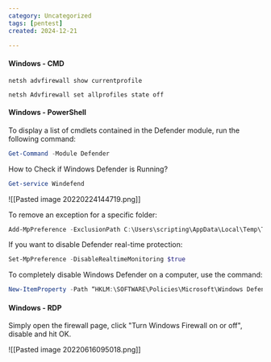 ```yaml
---
category: Uncategorized
tags: [pentest]
created: 2024-12-21

---
```

#### Windows - CMD
```command prompt - windows
netsh advfirewall show currentprofile
```

```command prompt - windows
netsh Advfirewall set allprofiles state off
```

#### Windows - PowerShell
To display a list of cmdlets contained in the Defender module, run the following command:
```powershell - windows
Get-Command -Module Defender
```

How to Check if Windows Defender is Running?
```powershell - windows
Get-service Windefend
```

![[Pasted image 20220224144719.png]]

To remove an exception for a specific folder:
```powershell - windows
Add-MpPreference -ExclusionPath C:\Users\scripting\AppData\Local\Temp\Tools
```

If you want to disable Defender real-time protection:
```powershell - windows
Set-MpPreference -DisableRealtimeMonitoring $true
```

To completely disable Windows Defender on a computer, use the command:
```powershell - windows
New-ItemProperty -Path “HKLM:\SOFTWARE\Policies\Microsoft\Windows Defender” -Name DisableAntiSpyware -Value 1 -PropertyType DWORD -Force
```

#### Windows - RDP

Simply open the firewall page, click "Turn Windows Firewall on or off", disable and hit OK.

![[Pasted image 20220616095018.png]]
